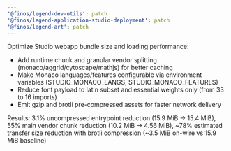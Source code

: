 ```yaml
---
'@finos/legend-dev-utils': patch
'@finos/legend-application-studio-deployment': patch
'@finos/legend-art': patch
---
```


Optimize Studio webapp bundle size and loading performance:

- Add runtime chunk and granular vendor splitting (monaco/aggrid/cytoscape/mathjs) for better caching
- Make Monaco languages/features configurable via environment variables (STUDIO_MONACO_LANGS, STUDIO_MONACO_FEATURES)
- Reduce font payload to latin subset and essential weights only (from 33 to 16 imports)
- Emit gzip and brotli pre-compressed assets for faster network delivery

Results: 3.1% uncompressed entrypoint reduction (15.9 MiB → 15.4 MiB), 55% main vendor chunk reduction (10.2 MiB → 4.56 MiB), ~78% estimated transfer size reduction with brotli compression (~3.5 MiB on-wire vs 15.9 MiB baseline)
